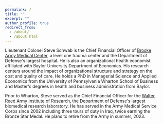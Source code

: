 ```yaml
---
permalink: /
title: ""
excerpt: ""
author_profile: true
redirect_from: 
  - /about/
  - /about.html
---
```


Lieutenant Colonel Steve Schwab is the Chief Financial Officer of [Brooke Army Medical Center](https://bamc.tricare.mil/About-Us), a level one trauma center and the Department of Defense's largest hospital. He is also an organizational health economist affiliated with Baylor University Department of Economics. His research centers around the impact of organizational structure and strategy on the cost and quality of care. He holds a PhD in Managerial Science and Applied Economics from the University of Pennsylvania Wharton School of Business and Master's degrees in health and business administration from Baylor.  
 
  
Prior to Wharton, Steve served as the Chief Financial Officer for the [Walter Reed Army Institute of Research](http://www.wrair.army.mil/), the Department of Defense's largest biomedical research laboratory. He has served in the Army Medical Service Corps since 2002 including three tours of duty in Iraq, twice earning the Bronze Star Medal. He plans to retire from the Army in summer, 2023.


